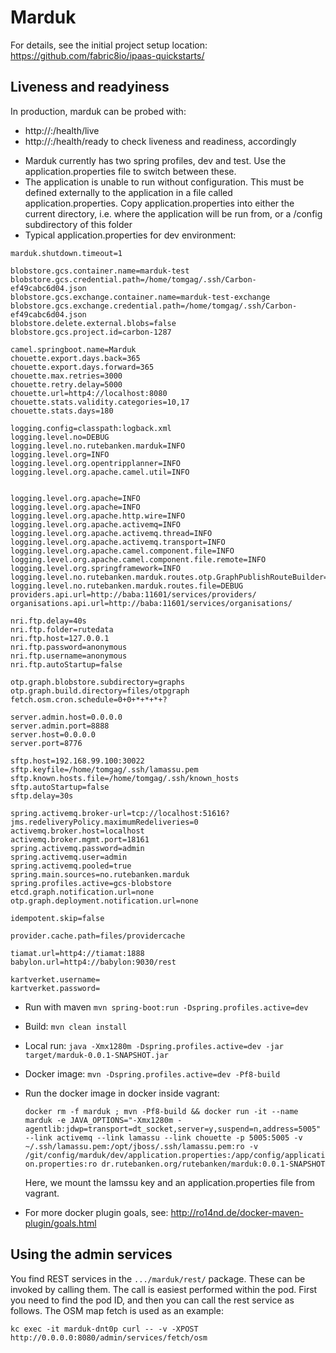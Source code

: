 # Marduk

For details, see the
initial project setup location:
  https://github.com/fabric8io/ipaas-quickstarts/

## Liveness and readyiness
In production, marduk can be probed with:
- http://<host>:<port>/health/live
- http://<host>:<port>/health/ready
to check liveness and readiness, accordingly

* Marduk currently has two spring profiles, dev and test. Use the application.properties file to switch between these.
* The application is unable to run without configuration. This must be defined externally to the application in a file called application.properties. Copy application.properties into either the current directory, i.e. where the application will be run from, or a /config subdirectory of this folder
* Typical application.properties for dev environment:

```
marduk.shutdown.timeout=1

blobstore.gcs.container.name=marduk-test
blobstore.gcs.credential.path=/home/tomgag/.ssh/Carbon-ef49cabc6d04.json
blobstore.gcs.exchange.container.name=marduk-test-exchange
blobstore.gcs.exchange.credential.path=/home/tomgag/.ssh/Carbon-ef49cabc6d04.json
blobstore.delete.external.blobs=false
blobstore.gcs.project.id=carbon-1287

camel.springboot.name=Marduk
chouette.export.days.back=365
chouette.export.days.forward=365
chouette.max.retries=3000
chouette.retry.delay=5000
chouette.url=http4://localhost:8080
chouette.stats.validity.categories=10,17
chouette.stats.days=180

logging.config=classpath:logback.xml
logging.level.no=DEBUG
logging.level.no.rutebanken.marduk=INFO
logging.level.org=INFO
logging.level.org.opentripplanner=INFO
logging.level.org.apache.camel.util=INFO


logging.level.org.apache=INFO
logging.level.org.apache=INFO
logging.level.org.apache.http.wire=INFO
logging.level.org.apache.activemq=INFO
logging.level.org.apache.activemq.thread=INFO
logging.level.org.apache.activemq.transport=INFO
logging.level.org.apache.camel.component.file=INFO
logging.level.org.apache.camel.component.file.remote=INFO
logging.level.org.springframework=INFO
logging.level.no.rutebanken.marduk.routes.otp.GraphPublishRouteBuilder=INFO
logging.level.no.rutebanken.marduk.routes.file=DEBUG
providers.api.url=http://baba:11601/services/providers/
organisations.api.url=http://baba:11601/services/organisations/

nri.ftp.delay=40s
nri.ftp.folder=rutedata
nri.ftp.host=127.0.0.1
nri.ftp.password=anonymous
nri.ftp.username=anonymous
nri.ftp.autoStartup=false

otp.graph.blobstore.subdirectory=graphs
otp.graph.build.directory=files/otpgraph
fetch.osm.cron.schedule=0+0+*+*+*+?

server.admin.host=0.0.0.0
server.admin.port=8888
server.host=0.0.0.0
server.port=8776

sftp.host=192.168.99.100:30022
sftp.keyfile=/home/tomgag/.ssh/lamassu.pem
sftp.known.hosts.file=/home/tomgag/.ssh/known_hosts
sftp.autoStartup=false
sftp.delay=30s

spring.activemq.broker-url=tcp://localhost:51616?jms.redeliveryPolicy.maximumRedeliveries=0
activemq.broker.host=localhost
activemq.broker.mgmt.port=18161
spring.activemq.password=admin
spring.activemq.user=admin
spring.activemq.pooled=true
spring.main.sources=no.rutebanken.marduk
spring.profiles.active=gcs-blobstore
etcd.graph.notification.url=none
otp.graph.deployment.notification.url=none

idempotent.skip=false

provider.cache.path=files/providercache

tiamat.url=http4://tiamat:1888
babylon.url=http4://babylon:9030/rest

kartverket.username=
kartverket.password=

```
* Run with maven `mvn spring-boot:run -Dspring.profiles.active=dev`

* Build: `mvn clean install`
* Local run: `java -Xmx1280m -Dspring.profiles.active=dev -jar target/marduk-0.0.1-SNAPSHOT.jar`
* Docker image: `mvn -Dspring.profiles.active=dev -Pf8-build`
* Run the docker image in docker inside vagrant:

     ```docker rm -f marduk ; mvn -Pf8-build && docker run -it --name marduk -e JAVA_OPTIONS="-Xmx1280m -agentlib:jdwp=transport=dt_socket,server=y,suspend=n,address=5005" --link activemq --link lamassu --link chouette -p 5005:5005 -v ~/.ssh/lamassu.pem:/opt/jboss/.ssh/lamassu.pem:ro -v /git/config/marduk/dev/application.properties:/app/config/application.properties:ro dr.rutebanken.org/rutebanken/marduk:0.0.1-SNAPSHOT```

  Here, we mount the lamssu key and an application.properties file from vagrant.

* For more docker plugin goals, see: http://ro14nd.de/docker-maven-plugin/goals.html

## Using the admin services

You find REST services in the `.../marduk/rest/` package. These can be invoked by calling
them. The call is easiest performed within the pod. First you need to find
the pod ID, and then you can call the rest service as follows. The OSM map
fetch is used as an example:

```
kc exec -it marduk-dnt0p curl -- -v -XPOST http://0.0.0.0:8080/admin/services/fetch/osm
```
